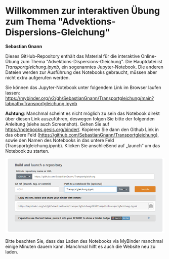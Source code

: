 # Willkommen zur interaktiven Übung zum Thema "Advektions-Dispersions-Gleichung"

**Sebastian Gnann**

Dieses GitHub-Repository enthält das Material für die interaktive Online-Übung zum Thema "Advektions-Dispersions-Gleichung". 
Die Hauptdatei ist *Transportgleichung.ipynb*, ein sogenanntes Jupyter-Notebook. Die anderen Dateien werden zur Ausführung des Notebooks gebraucht, müssen aber nicht extra aufgerufen werden.

Sie können das Jupyter-Notebook unter folgendem Link im Browser laufen lassen: https://mybinder.org/v2/gh/SebastianGnann/Transportgleichung/main?labpath=Transportgleichung.ipynb

**Achtung**: Manchmal scheint es nicht möglich zu sein das Notebook direkt über diesen Link auszuführen, deswegen folgen Sie bitte der folgenden Anleitung (siehe auch Screenshot).
Gehen Sie auf https://notebooks.gesis.org/binder/. Kopieren Sie dann den Github Link in das obere Feld (https://github.com/SebastianGnann/Transportgleichung), sowie den Namen des Notebooks in das untere Feld (Transportgleichung.ipynb). Klicken Sie anschließend auf „launch“ um das Notebook zu starten. 

![image](/store/screenshot_binder_gesis.png)

Bitte beachten Sie, dass das Laden des Notebooks via MyBinder manchmal einige Minuten dauern kann. Manchmal hilft es auch die Website neu zu laden.
